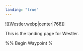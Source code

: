 ```yaml
---
landing: "true"
---
```

![[Westler.webp|center|768]]

This is the landing page for Westler.

%% Begin Waypoint %